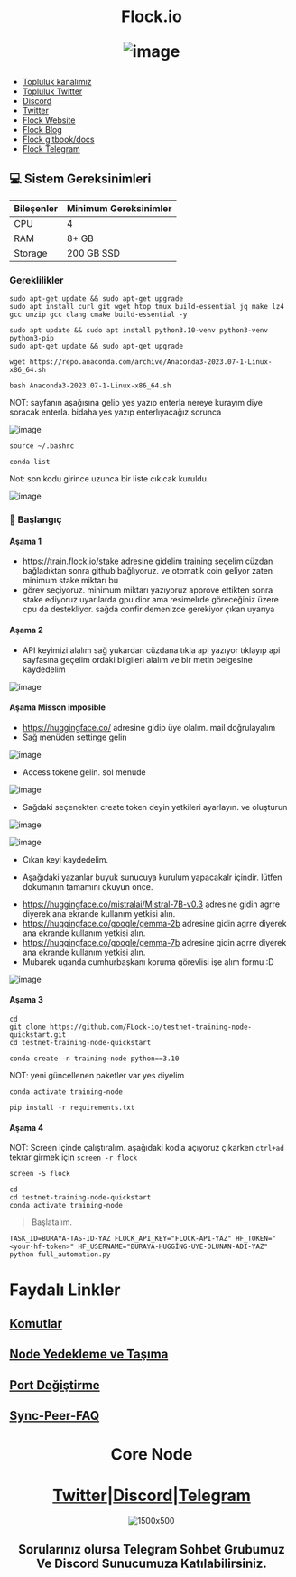 





<h1 align="center"> Flock.io

![image](https://github.com/user-attachments/assets/ce79ba5a-9c79-41d3-9f71-1124609ba9f8)



</h1>


 * [Topluluk kanalımız](https://t.me/corenodechat)<br>
 * [Topluluk Twitter](https://twitter.com/corenodeHQ)<br>
 * [Discord](https://discord.gg/XBGP8Ccgpm)<br>
 * [Twitter](https://twitter.com/flock_io)<br>
 * [Flock Website](https://www.flock.io/)<br>
 * [Flock Blog](https://www.flock.io/blog)<br>
 * [Flock gitbook/docs](https://docs.flock.io/)<br>
 * [Flock Telegram](https://t.me/flock_io_community)<br>



## 💻 Sistem Gereksinimleri
| Bileşenler | Minimum Gereksinimler | 
| ------------ | ------------ |
| CPU |	4|
| RAM	| 8+ GB |
| Storage	| 200 GB SSD |

### Gereklilikler
```
sudo apt-get update && sudo apt-get upgrade
sudo apt install curl git wget htop tmux build-essential jq make lz4 gcc unzip gcc clang cmake build-essential -y
```
```
sudo apt update && sudo apt install python3.10-venv python3-venv python3-pip
sudo apt-get update && sudo apt-get upgrade
```
```
wget https://repo.anaconda.com/archive/Anaconda3-2023.07-1-Linux-x86_64.sh
```
```
bash Anaconda3-2023.07-1-Linux-x86_64.sh
```

NOT: sayfanın aşağısına gelip yes yazıp enterla nereye kurayım diye soracak enterla. bidaha yes yazıp enterlıyacağız sorunca

![image](https://github.com/user-attachments/assets/1f082791-f464-4110-8bc3-cb83a5cea1ab)

```
source ~/.bashrc
```
```
conda list
```

Not: son kodu girince uzunca bir liste cıkıcak kuruldu.

![image](https://github.com/user-attachments/assets/3be89783-13c9-4007-a841-fb9da858d1a9)


### 👷 Başlangıç

#### Aşama 1

- https://train.flock.io/stake adresine gidelim training seçelim cüzdan bağladıktan sonra github bağlıyoruz. ve otomatik coin geliyor zaten minimum stake miktarı bu
- görev seçiyoruz. minimum miktarı yazıyoruz approve ettikten sonra stake ediyoruz uyarılarda gpu dior ama resimelrde göreceğiniz üzere cpu da destekliyor. sağda confir demenizde gerekiyor çıkan uyarıya



#### Aşama 2

- API keyimizi alalım sağ yukardan cüzdana tıkla api yazıyor tıklayıp api sayfasına geçelim ordaki bilgileri alalım ve bir metin belgesine kaydedelim

![image](https://github.com/user-attachments/assets/43ede330-e931-413d-b4be-b107b217d740)


#### Aşama Misson imposible

- https://huggingface.co/ adresine gidip üye olalım. mail doğrulayalım
- Sağ menüden settinge gelin

![image](https://github.com/user-attachments/assets/3e85fa05-2411-4714-9191-479ba2fcd63b)


- Access tokene gelin. sol menude 

![image](https://github.com/user-attachments/assets/d42290c7-f772-4aa1-a5c5-16e6d54f0086)


- Sağdaki seçenekten create token deyin yetkileri ayarlayın. ve oluşturun

![image](https://github.com/user-attachments/assets/83f73c5d-f818-48ed-8b51-2a2ac8b591d9)


![image](https://github.com/user-attachments/assets/57085311-9814-489b-9d62-3406cb41f43b)


- Cıkan keyi kaydedelim.
* Aşağıdaki yazanlar buyuk sunucuya kurulum yapacakalr içindir. lütfen dokumanın tamamını okuyun once.
- https://huggingface.co/mistralai/Mistral-7B-v0.3 adresine gidin agrre diyerek ana ekrande kullanım yetkisi alın.
- https://huggingface.co/google/gemma-2b adresine gidin agrre diyerek ana ekrande kullanım yetkisi alın.
- https://huggingface.co/google/gemma-7b adresine gidin agrre diyerek ana ekrande kullanım yetkisi alın.
- Mubarek uganda cumhurbaşkanı koruma görevlisi işe alım formu :D

![image](https://github.com/user-attachments/assets/aab68993-686f-43bc-bac3-066fb5853fb3)


#### Aşama 3
```
cd
git clone https://github.com/FLock-io/testnet-training-node-quickstart.git
cd testnet-training-node-quickstart
```
```
conda create -n training-node python==3.10
```
NOT: yeni güncellenen paketler var yes diyelim
```
conda activate training-node
```
```
pip install -r requirements.txt

```

#### Aşama 4
NOT: Screen içinde çalıştıralım. aşağıdaki kodla açıyoruz çıkarken `ctrl+ad` tekrar girmek için `screen -r flock`
```
screen -S flock
```
```
cd
cd testnet-training-node-quickstart
conda activate training-node
```
> Başlatalım.
```
TASK_ID=BURAYA-TAS-ID-YAZ FLOCK_API_KEY="FLOCK-API-YAZ" HF_TOKEN="<your-hf-token>" HF_USERNAME="BURAYA-HUGGİNG-UYE-OLUNAN-ADI-YAZ" python full_automation.py
```

# Faydalı Linkler

## [Komutlar](https://github.com/Core-Node-Team/CosmosSDK-Node/blob/main/Ortak-Komutlar.md)
## [Node Yedekleme ve Taşıma](https://github.com/Core-Node-Team/CosmosSDK-Node/blob/main/Yedekleme%20ve%20Ta%C5%9F%C4%B1ma.md)
## [Port Değiştirme](https://github.com/Core-Node-Team/CosmosSDK-Node/blob/main/Port%20de%C4%9Fi%C5%9Ftirme.md)
## [Sync-Peer-FAQ](https://github.com/Core-Node-Team/Cosmos-Aglarinda-Node-Calistirmak/blob/main/Sync-Peer%20Nedir.md)


<div align="center">

# Core Node 

#  [Twitter](https://twitter.com/corenodeHQ)|[Discord](https://discord.gg/fzzUAU9k)|[Telegram](https://t.me/corenodechat)  

![1500x500](https://github.com/Core-Node-Team/Testnet-TR/assets/108215275/92b50dd4-8043-4500-b906-bc8d15b75525)

## Sorularınız olursa Telegram Sohbet Grubumuz Ve Discord Sunucumuza Katılabilirsiniz.
#


